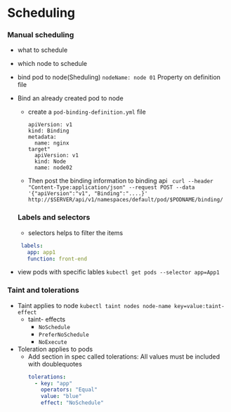 # Scheduling

### Manual scheduling
- what to schedule
- which node to schedule
- bind pod to node(Sheduling) `nodeName: node 01` Property on definition file
- Bind an already created pod to node
  - create a `pod-binding-definition.yml` file
    ```ymml
    apiVersion: v1
    kind: Binding
    metadata:
      name: nginx
    target"
      apiVersion: v1
      kind: Node
      name: node02
    ```
  
  - Then post the binding information to binding api
  ` curl --header "Content-Type:application/json" --request POST --data '{"apiVersion":"v1", "Binding":"....}' http://$SERVER/api/v1/namespaces/default/pod/$PODNAME/binding/`
  
  ### Labels and selectors
  - selectors helps to filter the items
   ```yml
    labels:
      app: app1
      function: front-end
   ```
- view pods with specific lables `kubectl get pods --selector app=App1`
### Taint and tolerations
- Taint applies to node `kubectl taint nodes node-name key=value:taint-effect`
  - taint- effects
    - `NoSchedule`
    - `PreferNoSchedule`
    - `NoExecute`
- Toleration applies to pods
  - Add section in spec called tolerations: All values must be included with doublequotes
    ```yml
    tolerations:
      - key: "app"
        operators: "Equal"
        value: "blue"
        effect: "NoSchedule"
    ```
 
